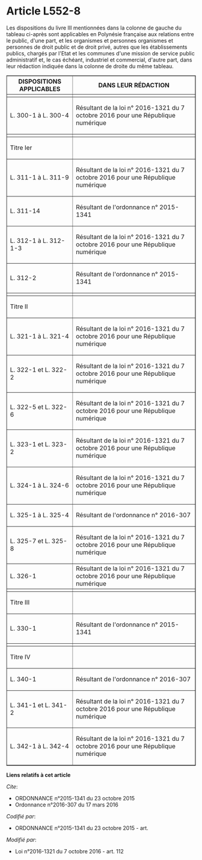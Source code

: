 # Article L552-8

Les dispositions du livre III mentionnées dans la colonne de gauche du tableau ci-après sont applicables en Polynésie
française aux relations entre le public, d'une part, et les organismes et personnes organismes et personnes de droit public
et de droit privé, autres que les établissements publics, chargés par l'Etat et les communes d'une mission de service public
administratif et, le cas échéant, industriel et commercial, d'autre part, dans leur rédaction indiquée dans la colonne de
droite du même tableau. 

<table border="1" align="center" width="720">
    <tbody>
      <tr>
        <th>DISPOSITIONS APPLICABLES 

</th>
        <th>DANS LEUR RÉDACTION 

</th>
      </tr>
      <tr>
        <td align="left">
        </td><td align="left">
      </td></tr>
      <tr>
        <td>

L. 300-1 à L. 300-4

</td>
        <td>

Résultant de la loi n° 2016-1321 du 7 octobre 2016 pour une République numérique 

</td>
      </tr>
      <tr>
        <td align="left">
        </td><td align="left">
      </td></tr>
      <tr>
        <td>

Titre Ier 

</td>
        <td align="left">
      </td></tr>
      <tr>
        <td>

L. 311-1 à L. 311-9 

</td>
        <td>

Résultant de la loi n° 2016-1321 du 7 octobre 2016 pour une République numérique 

</td>
      </tr>
      <tr>
        <td>

L. 311-14 

</td>
        <td>

Résultant de l'ordonnance n° 2015-1341 

</td>
      </tr>
      <tr>
        <td>

L. 312-1 à L. 312-1-3

</td>
        <td>

Résultant de la loi n° 2016-1321 du 7 octobre 2016 pour une République numérique 

</td>
      </tr>
      <tr>
        <td>

L. 312-2 

</td>
        <td>

Résultant de l'ordonnance n° 2015-1341 

</td>
      </tr>
      <tr>
        <td align="left">
        </td><td align="left">
      </td></tr>
      <tr>
        <td>

Titre II 

</td>
        <td align="left">
      </td></tr>
      <tr>
        <td>

L. 321-1 à L. 321-4 </td>
        <td>

Résultant de la loi n° 2016-1321 du 7 octobre 2016 pour une République numérique 

</td>
      </tr>
      <tr>
        <td>

L. 322-1 et L. 322-2 

</td>
        <td>

Résultant de la loi n° 2016-1321 du 7 octobre 2016 pour une République numérique 

</td>
      </tr>
      <tr>
        <td>

L. 322-5 et L. 322-6 

</td>
        <td>

Résultant de la loi n° 2016-1321 du 7 octobre 2016 pour une République numérique 

</td>
      </tr>
      <tr>
        <td>

L. 323-1 et L. 323-2 

</td>
        <td>

Résultant de la loi n° 2016-1321 du 7 octobre 2016 pour une République numérique 

</td>
      </tr>
      <tr>
        <td>

L. 324-1 à L. 324-6

</td>
        <td>

Résultant de la loi n° 2016-1321 du 7 octobre 2016 pour une République numérique 

</td>
      </tr>
      <tr>
        <td>

L. 325-1 à L. 325-4 

</td>
        <td>

Résultant de l'ordonnance n° 2016-307 

</td>
      </tr>
      <tr>
        <td>

L. 325-7 et L. 325-8 

</td>
        <td>

Résultant de la loi n° 2016-1321 du 7 octobre 2016 pour une République numérique 

</td>
      </tr>
      <tr>
        <td>

L. 326-1 

</td>
        <td>Résultant de la loi n° 2016-1321 du 7 octobre 2016 pour une République numérique </td>
      </tr>
      <tr>
        <td align="left">
        </td><td align="left">
      </td></tr>
      <tr>
        <td>

Titre III 

</td>
        <td align="left">
      </td></tr>
      <tr>
        <td>

L. 330-1 

</td>
        <td>

Résultant de l'ordonnance n° 2015-1341 

</td>
      </tr>
      <tr>
        <td align="left">
        </td><td align="left">
      </td></tr>
      <tr>
        <td>

Titre IV 

</td>
        <td align="left">
      </td></tr>
      <tr>
        <td>

L. 340-1 

</td>
        <td>

Résultant de l'ordonnance n° 2016-307 

</td>
      </tr>
      <tr>
        <td>

L. 341-1 et L. 341-2

</td>
        <td>

Résultant de la loi n° 2016-1321 du 7 octobre 2016 pour une République numérique 

</td>
      </tr>
      <tr>
        <td>

L. 342-1 à L. 342-4 

</td>
        <td>

Résultant de la loi n° 2016-1321 du 7 octobre 2016 pour une République numérique 

</td>
      </tr>
    </tbody>
  </table>

**Liens relatifs à cet article**

_Cite_:

  - ORDONNANCE n°2015-1341 du 23 octobre 2015
  - Ordonnance n°2016-307 du 17 mars 2016

_Codifié par_:

  - ORDONNANCE n°2015-1341 du 23 octobre 2015 - art.

_Modifié par_:

  - Loi n°2016-1321 du 7 octobre 2016 - art. 112
